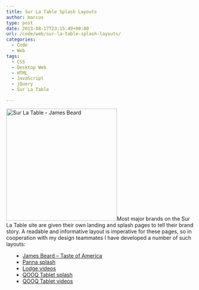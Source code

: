 ```yaml
---
title: Sur La Table Splash Layouts
author: marcus
type: post
date: 2013-08-17T23:15:49+00:00
url: /code/web/sur-la-table-splash-layouts/
categories:
  - Code
  - Web
tags:
  - CSS
  - Desktop Web
  - HTML
  - JavaScript
  - jQuery
  - Sur La Table

---
```

<a href="http://www.surlatable.com/category/cat1790419/" target="_blank"><img class="alignleft wp-image-338 size-medium" src="http://alexmarc.us/wp-content/uploads/2014/01/SurLaTable_JamesBeard-297x300.png" alt="Sur La Table - James Beard" width="297" height="300" /></a>Most major brands on the Sur La Table site are given their own landing and splash pages to tell their brand story. A readable and informative layout is imperative for these pages, so in cooperation with my design teammates I have developed a number of such layouts:

<ul style="position: relative; left: 20px;">
  <li>
    <a class="right" href="http://www.surlatable.com/category/cat1790419/" target="_blank">James Beard &#8211; Taste of America</a>
  </li>
  <li>
    <a class="right" href="http://www.surlatable.com/category/cat1640445/" target="_blank">Panna splash</a>
  </li>
  <li>
    <a class="right" href="http://www.surlatable.com/category/cat1884013/Lodge-Videos" target="_blank">Lodge videos</a>
  </li>
  <li>
    <a class="right" href="http://www.surlatable.com/category/cat1961815/QOOQ+Tablet?cleanSession=true&pCat=CAT-5782" target="_blank">QOOQ Tablet splash</a>
  </li>
  <li>
    <a class="right" href="http://www.surlatable.com/category/cat1980599/QOOQ+Videos" target="_blank">QOOQ Tablet videos</a>
  </li>
</ul>